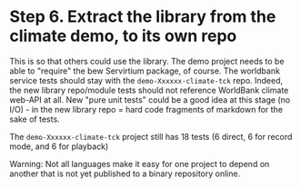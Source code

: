 # Step 6. Extract the library from the climate demo, to its own repo

This is so that others could use the library. The demo project needs to be able to "require" the bew Servirtium package, of course. The worldbank service tests should stay with the `demo-Xxxxxx-climate-tck` repo. Indeed, the new library repo/module tests should not reference WorldBank climate web-API at all. New "pure unit tests" could be a good idea at this stage (no I/O) - in the new library repo = hard code fragments of markdown for the sake of tests.

The `demo-Xxxxxx-climate-tck` project still has 18 tests (6 direct, 6 for record mode, and 6 for playback)

Warning: Not all languages make it easy for one project to depend on another that is not yet published to a binary repository online.
